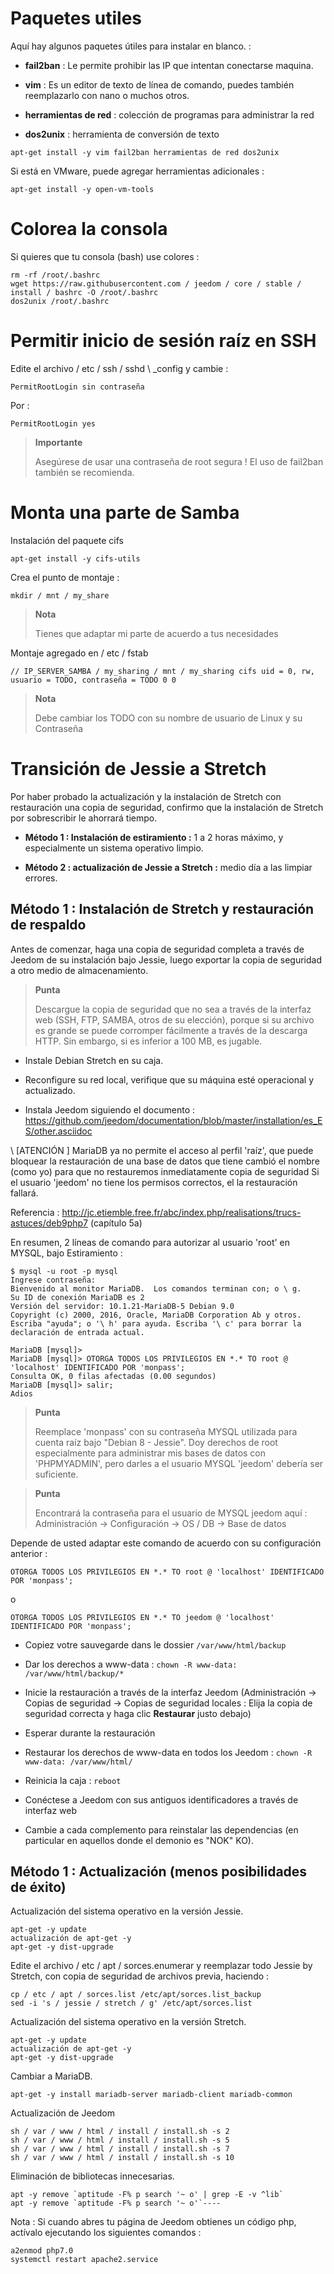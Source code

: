 Paquetes utiles 
==============

Aquí hay algunos paquetes útiles para instalar en blanco. :

-   **fail2ban** : Le permite prohibir las IP que intentan conectarse
    maquina.

-   **vim** : Es un editor de texto de línea de comando, puedes
    también reemplazarlo con nano o muchos otros.

-   **herramientas de red** : colección de programas para administrar la red

-   **dos2unix** : herramienta de conversión de texto

<!-- -->

    apt-get install -y vim fail2ban herramientas de red dos2unix

Si está en VMware, puede agregar herramientas adicionales
:

    apt-get install -y open-vm-tools

Colorea la consola 
====================

Si quieres que tu consola (bash) use colores :

    rm -rf /root/.bashrc
    wget https://raw.githubusercontent.com / jeedom / core / stable / install / bashrc -O /root/.bashrc
    dos2unix /root/.bashrc

Permitir inicio de sesión raíz en SSH 
==================================

Edite el archivo / etc / ssh / sshd \ _config y cambie :

    PermitRootLogin sin contraseña

Por :

    PermitRootLogin yes

> **Importante**
>
> Asegúrese de usar una contraseña de root segura ! El uso de
> fail2ban también se recomienda.

Monta una parte de Samba 
=======================

Instalación del paquete cifs

    apt-get install -y cifs-utils

Crea el punto de montaje :

    mkdir / mnt / my_share

> **Nota**
>
> Tienes que adaptar mi parte de acuerdo a tus necesidades

Montaje agregado en / etc / fstab

    // IP_SERVER_SAMBA / my_sharing / mnt / my_sharing cifs uid = 0, rw, usuario = TODO, contraseña = TODO 0 0

> **Nota**
>
> Debe cambiar los TODO con su nombre de usuario de Linux y su
> Contraseña

Transición de Jessie a Stretch 
===========================

Por haber probado la actualización y la instalación de Stretch con restauración
una copia de seguridad, confirmo que la instalación de Stretch por
sobrescribir le ahorrará tiempo.

-   **Método 1 : Instalación de estiramiento :** 1 a 2 horas máximo, y
    especialmente un sistema operativo limpio.

-   **Método 2 : actualización de Jessie a Stretch :** medio día a las
    limpiar errores.

Método 1 : Instalación de Stretch y restauración de respaldo 
-----------------------------------------------------------------

Antes de comenzar, haga una copia de seguridad completa a través de Jeedom de su
instalación bajo Jessie, luego exportar la copia de seguridad a otro
medio de almacenamiento.

> **Punta**
>
> Descargue la copia de seguridad que no sea a través de la interfaz web (SSH, FTP,
> SAMBA, otros de su elección), porque si su archivo es grande
> se puede corromper fácilmente a través de la descarga HTTP.
> Sin embargo, si es inferior a 100 MB, es jugable.

-   Instale Debian Stretch en su caja.

-   Reconfigure su red local, verifique que su máquina esté
    operacional y actualizado.

-   Instala Jeedom siguiendo el documento :
    <https://github.com/jeedom/documentation/blob/master/installation/es_ES/other.asciidoc>

\ [ATENCIÓN \] MariaDB ya no permite el acceso al perfil 'raíz', que
puede bloquear la restauración de una base de datos que tiene
cambió el nombre (como yo) para que no restauremos inmediatamente
copia de seguridad Si el usuario 'jeedom' no tiene los permisos correctos, el
la restauración fallará.

Referencia :
<http://jc.etiemble.free.fr/abc/index.php/realisations/trucs-astuces/deb9php7>
(capítulo 5a)

En resumen, 2 líneas de comando para autorizar al usuario 'root' en
MYSQL, bajo Estiramiento :

    $ mysql -u root -p mysql
    Ingrese contraseña:
    Bienvenido al monitor MariaDB.  Los comandos terminan con; o \ g.
    Su ID de conexión MariaDB es 2
    Versión del servidor: 10.1.21-MariaDB-5 Debian 9.0
    Copyright (c) 2000, 2016, Oracle, MariaDB Corporation Ab y otros.
    Escriba "ayuda"; o '\ h' para ayuda. Escriba '\ c' para borrar la declaración de entrada actual.

    MariaDB [mysql]>
    MariaDB [mysql]> OTORGA TODOS LOS PRIVILEGIOS EN *.* TO root @ 'localhost' IDENTIFICADO POR 'monpass';
    Consulta OK, 0 filas afectadas (0.00 segundos)
    MariaDB [mysql]> salir;
    Adios

> **Punta**
>
> Reemplace 'monpass' con su contraseña MYSQL utilizada para
> cuenta raíz bajo "Debian 8 - Jessie". Doy derechos de root
> especialmente para administrar mis bases de datos con 'PHPMYADMIN', pero darles a
> el usuario MYSQL 'jeedom' debería ser suficiente.

> **Punta**
>
> Encontrará la contraseña para el usuario de MYSQL jeedom aquí :
> Administración → Configuración → OS / DB → Base de datos

Depende de usted adaptar este comando de acuerdo con su configuración
anterior :

    OTORGA TODOS LOS PRIVILEGIOS EN *.* TO root @ 'localhost' IDENTIFICADO POR 'monpass';

o

    OTORGA TODOS LOS PRIVILEGIOS EN *.* TO jeedom @ 'localhost' IDENTIFICADO POR 'monpass';

-   Copiez votre sauvegarde dans le dossier `/var/www/html/backup`

-   Dar los derechos a www-data :
    `chown -R www-data: /var/www/html/backup/*`

-   Inicie la restauración a través de la interfaz Jeedom (Administración →
    Copias de seguridad → Copias de seguridad locales : Elija la copia de seguridad correcta
    y haga clic **Restaurar** justo debajo)

-   Esperar durante la restauración

-   Restaurar los derechos de www-data en todos los Jeedom :
    `chown -R www-data: /var/www/html/`

-   Reinicia la caja : `reboot`

-   Conéctese a Jeedom con sus antiguos identificadores a través de
    interfaz web

-   Cambie a cada complemento para reinstalar las dependencias (en particular
    en aquellos donde el demonio es "NOK" KO).

Método 1 : Actualización (menos posibilidades de éxito) 
-----------------------------------------------

Actualización del sistema operativo en la versión Jessie.

    apt-get -y update
    actualización de apt-get -y
    apt-get -y dist-upgrade

Edite el archivo / etc / apt / sorces.enumerar y reemplazar todo
Jessie by Stretch, con copia de seguridad de archivos previa, haciendo :

    cp / etc / apt / sorces.list /etc/apt/sorces.list_backup
    sed -i 's / jessie / stretch / g' /etc/apt/sorces.list

Actualización del sistema operativo en la versión Stretch.

    apt-get -y update
    actualización de apt-get -y
    apt-get -y dist-upgrade

Cambiar a MariaDB.

    apt-get -y install mariadb-server mariadb-client mariadb-common

Actualización de Jeedom

    sh / var / www / html / install / install.sh -s 2
    sh / var / www / html / install / install.sh -s 5
    sh / var / www / html / install / install.sh -s 7
    sh / var / www / html / install / install.sh -s 10

Eliminación de bibliotecas innecesarias.

    apt -y remove `aptitude -F% p search '~ o' | grep -E -v ^lib`
    apt -y remove `aptitude -F% p search '~ o'`----

Nota : Si cuando abres tu página de Jeedom obtienes un código php, actívalo ejecutando los siguientes comandos :

    a2enmod php7.0 
    systemctl restart apache2.service

